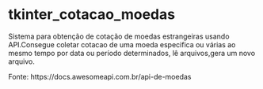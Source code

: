 # tkinter_cotacao_moedas
Sistema para obtenção de cotação de moedas estrangeiras usando API.Consegue coletar cotacao de uma moeda especifica ou várias ao mesmo tempo por data ou período determinados, lê arquivos,gera um novo arquivo. 
<div>
Fonte: https://docs.awesomeapi.com.br/api-de-moedas
</div>
